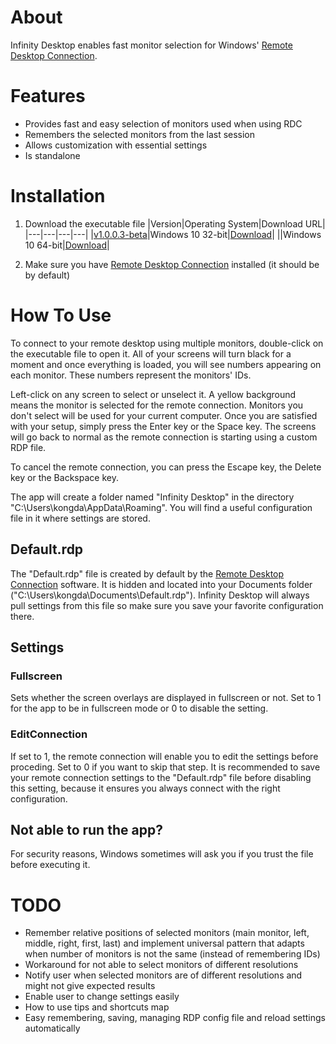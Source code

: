 # About
Infinity Desktop enables fast monitor selection for Windows' [Remote Desktop Connection](https://support.microsoft.com/en-us/windows/how-to-use-remote-desktop-5fe128d5-8fb1-7a23-3b8a-41e636865e8c).

# Features
- Provides fast and easy selection of monitors used when using RDC
- Remembers the selected monitors from the last session
- Allows customization with essential settings
- Is standalone

# Installation
1. Download the executable file
|Version|Operating System|Download URL|
|---|---|---|---|
|[v1.0.0.3-beta](https://github.com/DaraJKong/Infinity-Desktop/releases/tag/v1.0.0.3-beta)|Windows 10 32-bit|[Download](https://github.com/DaraJKong/Infinity-Desktop/releases/download/v1.0.0.3-beta/InfinityDesktop32.exe)|
||Windows 10 64-bit|[Download](https://github.com/DaraJKong/Infinity-Desktop/releases/download/v1.0.0.3-beta/InfinityDesktop64.exe)|

2. Make sure you have [Remote Desktop Connection](https://support.microsoft.com/en-us/windows/) installed (it should be by default)

# How To Use
To connect to your remote desktop using multiple monitors, double-click on the executable file to open it. All of your screens will turn black for a moment and once everything is loaded, you will see numbers appearing on each monitor. These numbers represent the monitors' IDs.

Left-click on any screen to select or unselect it. A yellow background means the monitor is selected for the remote connection. Monitors you don't select will be used for your current computer. Once you are satisfied with your setup, simply press the Enter key or the Space key. The screens will go back to normal as the remote connection is starting using a custom RDP file.

To cancel the remote connection, you can press the Escape key, the Delete key or the Backspace key.

The app will create a folder named "Infinity Desktop" in the directory "C:\Users\kongda\AppData\Roaming\". You will find a useful configuration file in it where settings are stored.

## Default.rdp
The "Default.rdp" file is created by default by the [Remote Desktop Connection](https://support.microsoft.com/en-us/windows/) software. It is hidden and located into your Documents folder ("C:\Users\kongda\Documents\Default.rdp"). Infinity Desktop will always pull settings from this file so make sure you save your favorite configuration there.

## Settings
### Fullscreen
Sets whether the screen overlays are displayed in fullscreen or not. Set to 1 for the app to be in fullscreen mode or 0 to disable the setting.

### EditConnection
If set to 1, the remote connection will enable you to edit the settings before proceding. Set to 0 if you want to skip that step. It is recommended to save your remote connection settings to the "Default.rdp" file before disabling this setting, because it ensures you always connect with the right configuration.

## Not able to run the app?
For security reasons, Windows sometimes will ask you if you trust the file before executing it.

# TODO
- Remember relative positions of selected monitors (main monitor, left, middle, right, first, last) and implement universal pattern that adapts when number of monitors is not the same (instead of remembering IDs)
- Workaround for not able to select monitors of different resolutions
- Notify user when selected monitors are of different resolutions and might not give expected results
- Enable user to change settings easily
- How to use tips and shortcuts map
- Easy remembering, saving, managing RDP config file and reload settings automatically